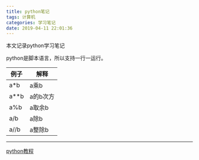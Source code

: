 ```yaml
---
title: python笔记
tags: 计算机
categories: 学习笔记
date: 2019-04-11 22:01:36
---
```


<script type="text/x-mathjax-config">
  MathJax.Hub.Config({tex2jax: {inlineMath: [['$','$'], ['\\(','\\)']]}});
</script>
<script type="text/javascript" async
  src="https://wujilingfeng.top/MathJax/MathJax.js?config=TeX-AMS_CHTML">
</script>


本文记录python学习笔记

<!--more-->

python是脚本语言，所以支持一行一运行。

| 例子 | 解释     |
| ---- | -------- |
| a*b  | a乘b     |
| a**b | a的b次方 |
| a%b  | a取余b   |
| a/b  | a除b     |
| a//b | a整除b   |

---

[python教程](<http://www.runoob.com/python3/python3-data-type.html>)